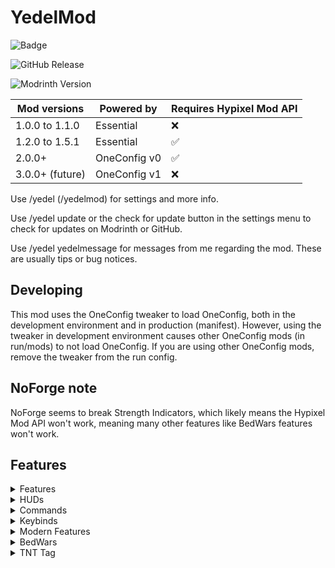 ﻿# YedelMod

![Badge](https://img.shields.io/badge/discord-yedel-blue)

![GitHub Release](https://img.shields.io/github/v/release/Yedelo/YedelMod?label=GitHub%20version)

![Modrinth Version](https://img.shields.io/modrinth/v/oYw9EG5g?label=Modrinth%20version)

| **Mod versions** | **Powered by** | **Requires Hypixel Mod API** |
|------------------|----------------|------------------------------|
| 1.0.0 to 1.1.0   | Essential      | ❌                            |
| 1.2.0 to 1.5.1   | Essential      | ✅                            |
| 2.0.0+           | OneConfig v0   | ✅                            |
| 3.0.0+ (future)  | OneConfig v1   | ❌                            |

Use /yedel (/yedelmod) for settings and more info.

Use /yedel update or the check for update button in the settings menu to check for updates on Modrinth or GitHub.

Use /yedel yedelmessage for messages from me regarding the mod. These are usually tips or bug notices.

## Developing

This mod uses the OneConfig tweaker to load OneConfig, both in the development environment and in production (manifest).
However, using the tweaker in development environment causes other OneConfig mods (in run/mods) to not load OneConfig.
If you are using other OneConfig mods, remove the tweaker from the run config.

## NoForge note

NoForge seems to break Strength Indicators, which likely means the Hypixel Mod API won't work, meaning many other features like BedWars features won't work.

## Features

<details><summary>Features</summary>

- Auto Welcome Guild Members
- Custom Hit Particles
- Dropper AutoGG
- Regex Chat Filter
- Random Placeholder
- SkyWars Strength Indicators
- Client-Side Auto-Block
- Limbo Creative Mode
- Favorite Server Button

</details>

<details><summary>HUDs</summary>

- Custom Text HUD
- Bedwars XP Display HUD
- Magic Milk Time HUD

</details>

<details><summary>Commands</summary>

All hosted under /yedel (yedelmod):

- cleartext
- constants
- formatting
- limbo (li)
- limbocreative (limbogmc, lgmc)
- ping [method]
- playtime (pt)
- setnick [nick]
- settext [text]
- settitle [title]
- simulatechat (simc) [text]
- update [platform]
- yedelmessage (message)

</details>

<details><summary>Keybinds</summary>

- Search the auction house for your held item
- Search the bazaar for your held item
- Submit insufficient evidence verdict
- Submit evidence without doubt verdict

</details>

<details><summary>Modern Features</summary>

Features backported from modern versions of the game.

- Book Background (1.14+)
- Keep Chat History on Chat Clear (1.15.2+)
- Change Window Title (1.15.2+)
- Damage Tilt (1.19.4+)

- Hand Swings (1.15+)
  * Item Uses
  * Item Drops

</details>

<details><summary>BedWars</summary>

- BedWars Defusal Helper

- Light Green Token Messages
- Hide Slumber Ticket Messages
- Hide Item Pickup Messages
- Hide Silver Coin Count
- Hide Comfy Pillow Messages
- Hide Dreamer's Soul Fragment Messages

</details>

<details><summary>TNT Tag</summary>

- Bounty Hunting

</details>









